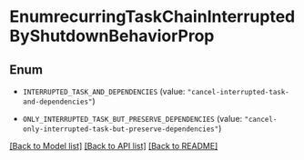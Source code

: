 # EnumrecurringTaskChainInterruptedByShutdownBehaviorProp

## Enum


* `INTERRUPTED_TASK_AND_DEPENDENCIES` (value: `"cancel-interrupted-task-and-dependencies"`)

* `ONLY_INTERRUPTED_TASK_BUT_PRESERVE_DEPENDENCIES` (value: `"cancel-only-interrupted-task-but-preserve-dependencies"`)


[[Back to Model list]](../README.md#documentation-for-models) [[Back to API list]](../README.md#documentation-for-api-endpoints) [[Back to README]](../README.md)


